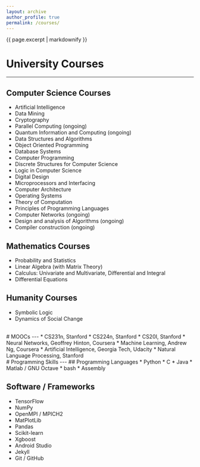 ```yaml
---
layout: archive
author_profile: true
permalink: /courses/
---
```

{{ page.excerpt | markdownify }}
# University Courses
---
## Computer Science Courses
* Artificial Intelligence
* Data Mining
* Cryptography
* Parallel Computing (ongoing)
* Quantum Information and Computing (ongoing)
* Data Structures and Algorithms
* Object Oriented Programming
* Database Systems
* Computer Programming
* Discrete Structures for Computer Science
* Logic in Computer Science
* Digital Design
* Microprocessors and Interfacing
* Computer Architecture 
* Operating Systems 
* Theory of Computation 
* Principles of Programming Languages 
* Computer Networks (ongoing)
* Design and analysis of Algorithms (ongoing)
* Compiler construction (ongoing)

## Mathematics Courses
* Probability and Statistics
* Linear Algebra (with Matrix Theory)
* Calculus: Univariate and Multivariate, Differential and Integral
* Differential Equations

## Humanity Courses
* Symbolic Logic
* Dynamics of Social Change

<br>
# MOOCs
---
* CS231n, Stanford
* CS224n, Stanford
* CS20I, Stanford
* Neural Networks, Geoffrey Hinton, Coursera
* Machine Learning, Andrew Ng, Coursera
* Artificial Intelligence, Georgia Tech, Udacity
* Natural Language Processing, Stanford

<br>
# Programming Skills
---
## Programming Languages
* Python
* C
* Java
* Matlab / GNU Octave
* bash
* Assembly 

## Software / Frameworks
* TensorFlow 
* NumPy
* OpenMPI / MPICH2
* MatPlotLib
* Pandas
* Scikit-learn
* Xgboost
* Android Studio
* Jekyll 
* Git / GitHub
